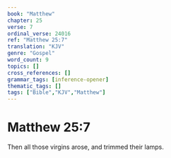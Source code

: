 ```yaml
---
book: "Matthew"
chapter: 25
verse: 7
ordinal_verse: 24016
ref: "Matthew 25:7"
translation: "KJV"
genre: "Gospel"
word_count: 9
topics: []
cross_references: []
grammar_tags: [inference-opener]
thematic_tags: []
tags: ["Bible","KJV","Matthew"]
---
```


# Matthew 25:7

Then all those virgins arose, and trimmed their lamps.

